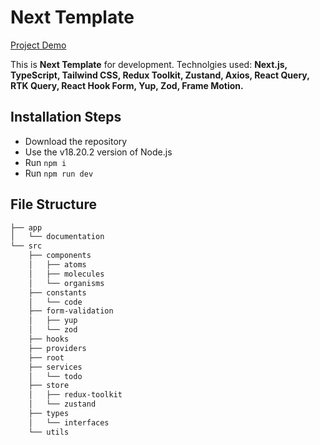 # Next Template

[Project Demo](https://next-template-blue.vercel.app)

This is **Next Template** for development. Technolgies used: **Next.js, TypeScript, Tailwind CSS, Redux Toolkit, Zustand, Axios, React Query, RTK Query, React Hook Form, Yup, Zod, Frame Motion.**

## Installation Steps

-   Download the repository
-   Use the v18.20.2 version of Node.js
-   Run `npm i`
-   Run `npm run dev`

## File Structure

```bash
├── app
│   └── documentation
└── src
    ├── components
    │   ├── atoms
    │   ├── molecules
    │   └── organisms
    ├── constants
    │   └── code
    ├── form-validation
    │   ├── yup
    │   └── zod
    ├── hooks
    ├── providers
    ├── root
    ├── services
    │   └── todo
    ├── store
    │   ├── redux-toolkit
    │   └── zustand
    ├── types
    │   └── interfaces
    └── utils
```
